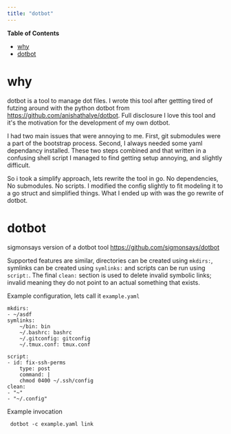 ```yaml
---
title: "dotbot"
---
```


<!-- markdown-toc start - Don't edit this section. Run M-x markdown-toc-refresh-toc -->
**Table of Contents**

- [why](#why)
- [dotbot](#dotbot)

<!-- markdown-toc end -->

# why

dotbot is a tool to manage dot files. I wrote this tool after gettting tired of futzing around
with the python dotbot from https://github.com/anishathalye/dotbot. Full disclosure I love
this tool and it's the motivation for the development of my own dotbot.

I had two main issues that were annoying to me. First, git submodules were a part of the bootstrap
process. Second, I always needed some yaml dependancy installed. These two steps combined and that
written in a confusing shell script I managed to find getting setup annoying, and slightly difficult.

So i took a simplify approach, lets rewrite the tool in go. No dependencies, No submodules. No scripts.
I modified the config slightly to fit modeling it to a go struct and simplified things. What I ended
up with was the go rewrite of dotbot.

# dotbot

sigmonsays version of a dotbot tool https://github.com/sigmonsays/dotbot

Supported features are similar, directories can be created using `mkdirs:`, symlinks can be created
using `symlinks:` and scripts can be run using `script:`. The final `clean:` section is used to
delete invalid symbolic links; invalid meaning they do not point to an actual something that exists.

Example configuration, lets call it `example.yaml`

    mkdirs:
    - ~/asdf
    symlinks:
        ~/bin: bin
        ~/.bashrc: bashrc
        ~/.gitconfig: gitconfig
        ~/.tmux.conf: tmux.conf

    script:
    - id: fix-ssh-perms
        type: post
        command: |
        chmod 0400 ~/.ssh/config
    clean:
    - "~"
    - "~/.config"


Example invocation

     dotbot -c example.yaml link
